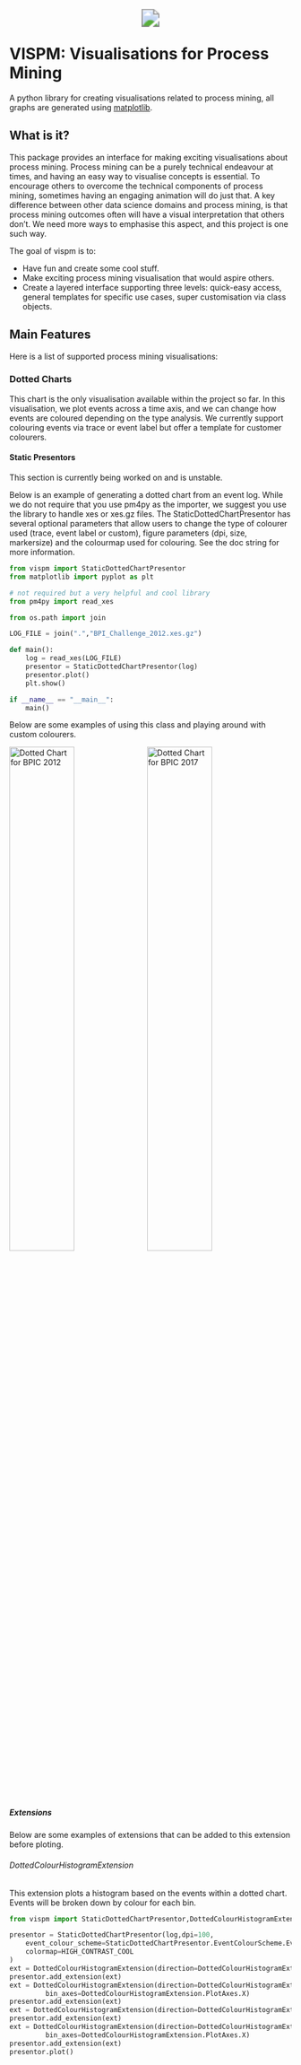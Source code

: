 
<p align="center">
    <img src="https://vispm.s3.ap-southeast-2.amazonaws.com/_logo.svg" style="transform: scale(2.0)">
</p>

# VISPM: Visualisations for Process Mining

A python library for creating visualisations related to process mining, all graphs are generated using [matplotlib](https://pypi.org/project/matplotlib/).

## What is it?
This package provides an interface for making exciting visualisations about process mining. Process mining can be a purely technical endeavour at times, and having an easy way to visualise concepts is essential. To encourage others to overcome the technical components of process mining, sometimes having an engaging animation will do just that. A key difference between other data science domains and process mining, is that process mining outcomes often will have a visual interpretation that others don’t. We need more ways to emphasise this aspect, and this project is one such way.

The goal of vispm is to:
- Have fun and create some cool stuff.
- Make exciting process mining visualisation that would aspire others.
- Create a layered interface supporting three levels: quick-easy access, general templates for specific use cases, super customisation via class objects. 

## Main Features

Here is a list of supported process mining visualisations:
### Dotted Charts

This chart is the only visualisation available within the project so far. In this visualisation, we plot events across a time axis, and we can change how events are coloured depending on the type analysis. We currently support colouring events via trace or event label but offer a template for customer colourers.

#### Static Presentors

This section is currently being worked on and is unstable.

Below is an example of generating a dotted chart from an event log. While we do not require that you use pm4py as the importer, we suggest you use the library to handle xes or xes.gz files. The StaticDottedChartPresentor has several optional parameters that allow users to change the type of colourer used (trace, event label or custom), figure parameters (dpi, size, markersize) and the colourmap used for colouring. See the doc string for more information.

```python
from vispm import StaticDottedChartPresentor
from matplotlib import pyplot as plt

# not required but a very helpful and cool library
from pm4py import read_xes

from os.path import join 

LOG_FILE = join(".","BPI_Challenge_2012.xes.gz")

def main():
    log = read_xes(LOG_FILE)
    presentor = StaticDottedChartPresentor(log)
    presentor.plot()
    plt.show()

if __name__ == "__main__":
    main()
```

Below are some examples of using this class and playing around with custom colourers.

<div style="width:100%;display:inline-block">
    <img src="https://vispm.s3.ap-southeast-2.amazonaws.com/Dotted_Chart_of_BPI_Challenge_2012.png"  style="width:48%" alt="Dotted Chart for BPIC 2012">
    <img src="https://vispm.s3.ap-southeast-2.amazonaws.com/Dotted_Chart_of_BPI_Challenge_2017.png"  style="width:48%" alt="Dotted Chart for BPIC 2017">
</div>

##### Extensions

Below are some examples of extensions that can be added to this extension before ploting.

###### DottedColourHistogramExtension

This extension plots a histogram based on the events within a dotted chart. Events will be broken down by colour for each bin.

```python
from vispm import StaticDottedChartPresentor,DottedColourHistogramExtension

presentor = StaticDottedChartPresentor(log,dpi=100,
    event_colour_scheme=StaticDottedChartPresentor.EventColourScheme.EventLabel,
    colormap=HIGH_CONTRAST_COOL
)
ext = DottedColourHistogramExtension(direction=DottedColourHistogramExtension.Direction.NORTH)
presentor.add_extension(ext)
ext = DottedColourHistogramExtension(direction=DottedColourHistogramExtension.Direction.SOUTH,
         bin_axes=DottedColourHistogramExtension.PlotAxes.X)
presentor.add_extension(ext)
ext = DottedColourHistogramExtension(direction=DottedColourHistogramExtension.Direction.WEST)
presentor.add_extension(ext)
ext = DottedColourHistogramExtension(direction=DottedColourHistogramExtension.Direction.EAST,
         bin_axes=DottedColourHistogramExtension.PlotAxes.X)
presentor.add_extension(ext)
presentor.plot()
```

<div style="width:100%;display:inline-block">
    <img src="https://vispm.s3.ap-southeast-2.amazonaws.com/Dotted_ext_clrhist.png" alt="Dotted Chart with Colour Histogram" style="transform: scale(0.5);width: 48%">
    <img src="https://vispm.s3.ap-southeast-2.amazonaws.com/Dotted_ext_clrhist_2.png" alt="Dotted Chart with Colour Histogram" style="transform: scale(0.5);width: 48%">
</div>

###### DottedEventHistogramExtension

This extension plots a histogram based on the events within a dotted chart. Events will be broken down by the label for each event in each bin. This extension uses a colour imputer that is independent of the graph, meaning different colour schemes can be used for each extension.

1. setup up colour schemes to use
```python
from vispm.helpers.colours.colourmaps import HIGH_CONTRAST_COOL,HIGH_CONTRAST_WARM
from vispm.helpers.colours.colourmaps import EARTH,COOL_WINTER,

import numpy as np
from matplotlib.colors import ListedColormap
from matplotlib.cm import get_cmap

colourmaps = [COOL_WINTER,EARTH,HIGH_CONTRAST_COOL,HIGH_CONTRAST_WARM]
seq_colourmap = np.vstack(
    (
    colourmaps[0](np.linspace(0.20,1,8)),
    colourmaps[1](np.linspace(0.20,1,8)),
    colourmaps[2](np.linspace(0.20,1,8)),
    colourmaps[3](np.linspace(0.20,1,8))
    )
)
seq_colourmap = ListedColormap(seq_colourmap, name='VARIANCE')
cmap = get_cmap(HIGH_CONTRAST_COOL, 26)
```

2. create a presentor and add extensions
```python
presentor = StaticDottedChartPresentor(log,dpi=100,
    event_colour_scheme=StaticDottedChartPresentor.EventColourScheme.EventLabel,
    colormap=cmap
)

ext = DottedEventHistogramExtension(
    direction=DottedEventHistogramExtension.Direction.SOUTH,
    bin_axes=DottedEventHistogramExtension.PlotAxes.X,
    colourmap=seq_colourmap
)
presentor.add_extension(ext)
ext = DottedEventHistogramExtension(
    direction=DottedEventHistogramExtension.Direction.NORTH,
    bin_axes=DottedEventHistogramExtension.PlotAxes.Y,
    colourmap=seq_colourmap
)
presentor.add_extension(ext)
ext = DottedEventHistogramExtension(
    direction=DottedEventHistogramExtension.Direction.WEST,
    bin_axes=DottedEventHistogramExtension.PlotAxes.Y,
    colourmap=cmap
)
presentor.add_extension(ext)
ext = DottedEventHistogramExtension(
    direction=DottedEventHistogramExtension.Direction.EAST,
    bin_axes=DottedEventHistogramExtension.PlotAxes.X,
    colourmap=cmap
)
presentor.add_extension(ext)

presentor.plot()
```

<div style="width:100%;display:inline-block">
    <img src="https://vispm.s3.ap-southeast-2.amazonaws.com/Dotted_ext_evhist.png" alt="Dotted Chart with Event Histogram" style="transform: scale(0.5);width: 48%">
</div>

#### DescriptionHistogramExtension

This extension describes an aspect of the event log. For example, a breakdown of trace duration, or trace length (by the number of activities), or event label, or when events occur (weekday or monthday).

The following example shows how to use this extension to understand the properties of event log, alongside a dotted chart.
```python
cmap = get_cmap(HIGH_CONTRAST_COOL, 26)
presentor = StaticDottedChartPresentor(log,dpi=100,
    event_colour_scheme=StaticDottedChartPresentor.EventColourScheme.EventLabel,
    colormap=cmap
)

ext = DescriptionHistogramExtension(
)
presentor.add_extension(ext)

ext = DescriptionHistogramExtension(
    direction=DescriptionHistogramExtension.Direction.EAST,
    describe=DescriptionHistogramExtension.Describe.TraceLength,
    density=DescriptionHistogramExtension.Density.Event
)
presentor.add_extension(ext)

ext = DescriptionHistogramExtension(
    direction=DescriptionHistogramExtension.Direction.SOUTH,
    describe=DescriptionHistogramExtension.Describe.TraceDuration,
    density=DescriptionHistogramExtension.Density.Trace
)
presentor.add_extension(ext)

ext = DescriptionHistogramExtension(
    direction=DescriptionHistogramExtension.Direction.WEST,
    describe=DescriptionHistogramExtension.Describe.Monthday,
    density=DescriptionHistogramExtension.Density.Event
)
presentor.add_extension(ext)

presentor.plot()
```

<div style="width:100%;display:inline-block">
    <img src="https://vispm.s3.ap-southeast-2.amazonaws.com/Dotted_ext_deschist.png" alt="Dotted Chart with Description Histogram" style="transform: scale(0.5);width: 48%">
</div>

#### Running Presentors

More on these in upcoming updates.

#### Complex Template Presentors

More on these in upcoming updates.

## Where to get it 

The source code is currently available on GitHub: https://github.com/AdamBanham/vispm

Installers for the latest released versions are available at the Python Package Index (PyPI): https://pypi.org/project/vispm/

To install the package, use the following command.
```
pip install vispm
```

